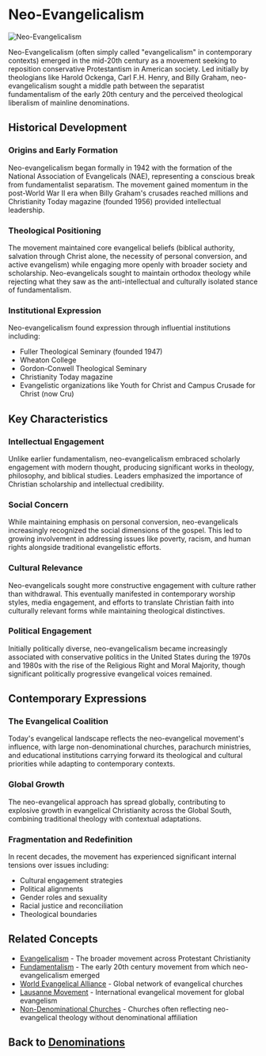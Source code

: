 # Neo-Evangelicalism

![Neo-Evangelicalism](../images/neo_evangelical.jpg)

Neo-Evangelicalism (often simply called "evangelicalism" in contemporary contexts) emerged in the mid-20th century as a movement seeking to reposition conservative Protestantism in American society. Led initially by theologians like Harold Ockenga, Carl F.H. Henry, and Billy Graham, neo-evangelicalism sought a middle path between the separatist fundamentalism of the early 20th century and the perceived theological liberalism of mainline denominations.

## Historical Development

### Origins and Early Formation
Neo-evangelicalism began formally in 1942 with the formation of the National Association of Evangelicals (NAE), representing a conscious break from fundamentalist separatism. The movement gained momentum in the post-World War II era when Billy Graham's crusades reached millions and Christianity Today magazine (founded 1956) provided intellectual leadership.

### Theological Positioning
The movement maintained core evangelical beliefs (biblical authority, salvation through Christ alone, the necessity of personal conversion, and active evangelism) while engaging more openly with broader society and scholarship. Neo-evangelicals sought to maintain orthodox theology while rejecting what they saw as the anti-intellectual and culturally isolated stance of fundamentalism.

### Institutional Expression
Neo-evangelicalism found expression through influential institutions including:
- Fuller Theological Seminary (founded 1947)
- Wheaton College
- Gordon-Conwell Theological Seminary
- Christianity Today magazine
- Evangelistic organizations like Youth for Christ and Campus Crusade for Christ (now Cru)

## Key Characteristics

### Intellectual Engagement
Unlike earlier fundamentalism, neo-evangelicalism embraced scholarly engagement with modern thought, producing significant works in theology, philosophy, and biblical studies. Leaders emphasized the importance of Christian scholarship and intellectual credibility.

### Social Concern
While maintaining emphasis on personal conversion, neo-evangelicals increasingly recognized the social dimensions of the gospel. This led to growing involvement in addressing issues like poverty, racism, and human rights alongside traditional evangelistic efforts.

### Cultural Relevance
Neo-evangelicals sought more constructive engagement with culture rather than withdrawal. This eventually manifested in contemporary worship styles, media engagement, and efforts to translate Christian faith into culturally relevant forms while maintaining theological distinctives.

### Political Engagement
Initially politically diverse, neo-evangelicalism became increasingly associated with conservative politics in the United States during the 1970s and 1980s with the rise of the Religious Right and Moral Majority, though significant politically progressive evangelical voices remained.

## Contemporary Expressions

### The Evangelical Coalition
Today's evangelical landscape reflects the neo-evangelical movement's influence, with large non-denominational churches, parachurch ministries, and educational institutions carrying forward its theological and cultural priorities while adapting to contemporary contexts.

### Global Growth
The neo-evangelical approach has spread globally, contributing to explosive growth in evangelical Christianity across the Global South, combining traditional theology with contextual adaptations.

### Fragmentation and Redefinition
In recent decades, the movement has experienced significant internal tensions over issues including:
- Cultural engagement strategies
- Political alignments
- Gender roles and sexuality
- Racial justice and reconciliation
- Theological boundaries

## Related Concepts

- [Evangelicalism](evangelicalism.md) - The broader movement across Protestant Christianity
- [Fundamentalism](fundamentalism.md) - The early 20th century movement from which neo-evangelicalism emerged
- [World Evangelical Alliance](world_evangelical_alliance.md) - Global network of evangelical churches
- [Lausanne Movement](lausanne_movement.md) - International evangelical movement for global evangelism
- [Non-Denominational Churches](non_denominational.md) - Churches often reflecting neo-evangelical theology without denominational affiliation

## Back to [Denominations](README.md)
